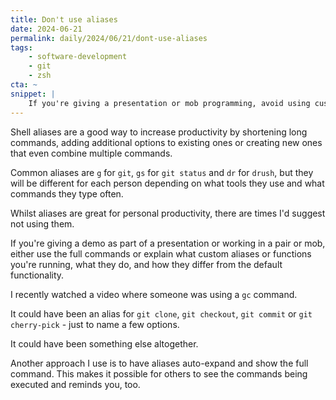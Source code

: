 ```yaml
---
title: Don't use aliases
date: 2024-06-21
permalink: daily/2024/06/21/dont-use-aliases
tags:
    - software-development
    - git
    - zsh
cta: ~
snippet: |
    If you're giving a presentation or mob programming, avoid using custom aliases.
---
```


Shell aliases are a good way to increase productivity by shortening long commands, adding additional options to existing ones or creating new ones that even combine multiple commands.

Common aliases are `g` for `git`, `gs` for `git status` and `dr` for `drush`, but they will be different for each person depending on what tools they use and what commands they type often.

Whilst aliases are great for personal productivity, there are times I'd suggest not using them.

If you're giving a demo as part of a presentation or working in a pair or mob, either use the full commands or explain what custom aliases or functions you're running, what they do, and how they differ from the default functionality.

I recently watched a video where someone was using a `gc` command.

It could have been an alias for `git clone`, `git checkout`, `git commit` or `git cherry-pick` - just to name a few options.

It could have been something else altogether.

Another approach I use is to have aliases auto-expand and show the full command. This makes it possible for others to see the commands being executed and reminds you, too.
